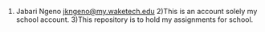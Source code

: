1) Jabari Ngeno 	jkngeno@my.waketech.edu
 2)This is an account solely my school account.
 3)This repository is to hold my assignments for school. 
